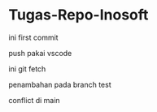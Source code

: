 # Tugas-Repo-Inosoft

ini first commit

push pakai vscode

ini git fetch

penambahan pada branch test

conflict di main